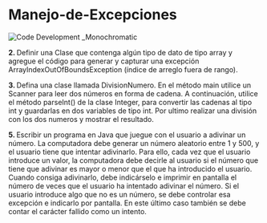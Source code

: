 # Manejo-de-Excepciones

![Code Development _Monochromatic](https://user-images.githubusercontent.com/64716417/176059700-77ea5f0d-e5a0-4ee3-8777-af0d16f41494.svg)


<b>2.  </b> Definir una Clase que contenga algún tipo de dato de tipo array y agregue el código para
generar y capturar una excepción ArrayIndexOutOfBoundsException (índice de arreglo
fuera de rango).

<b>3.  </b> Defina una clase llamada DivisionNumero. En el método main utilice un Scanner para
leer dos números en forma de cadena. A continuación, utilice el método  parseInt() de la
clase Integer, para convertir las cadenas al tipo int y guardarlas en dos variables de tipo
int. Por ultimo realizar una división con los dos numeros y mostrar el resultado.

<b>5.  </b> Escribir un programa en Java que juegue con el usuario a adivinar un número. La
computadora debe generar un número aleatorio entre 1 y 500, y el usuario tiene que
intentar adivinarlo. Para ello, cada vez que el usuario introduce un valor, la computadora
debe decirle al usuario si el número que tiene que adivinar es mayor o menor que el que
ha introducido el usuario. Cuando consiga adivinarlo, debe indicárselo e imprimir en
pantalla el número de veces que el usuario ha intentado adivinar el número. Si el usuario
introduce algo que no es un número, se debe controlar esa excepción e indicarlo por
pantalla. En este último caso también se debe contar el carácter fallido como un intento.
